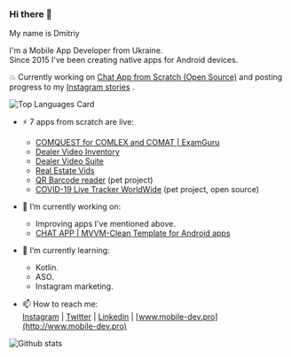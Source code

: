 ### Hi there 👋

My name is Dmitriy  
  
I'm a Mobile App Developer from Ukraine.  
Since 2015 I've been creating native apps for Android devices.  

:boom: Currently working on [Chat App from Scratch (Open Source)](https://github.com/mobiledevpro/Android-Kotlin-MVVM-Template) and posting progress to my [Instagram stories](https://www.instagram.com/s/aGlnaGxpZ2h0OjE3ODg2ODQ0MTM4ODQ5Mjgz?igshid=1utuarch219nk) .

![Top Languages Card](https://github-readme-stats.vercel.app/api/top-langs/?username=dmitriy-chernysh&hide=JavaScript,CSS,Shell&layout=compact)


- ⚡ 7 apps from scratch are live:
    - [COMQUEST for COMLEX and COMAT | ExamGuru](https://play.google.com/store/apps/details?id=exam.comquest.test) 
    - [Dealer Video Inventory](https://play.google.com/store/apps/details?id=com.lesa.videoinventory.stream.new)
    - [Dealer Video Suite](https://play.google.com/store/apps/details?id=com.lesa.dealervideosuite)
    - [Real Estate Vids](https://play.google.com/store/apps/details?id=com.lesa.realestate)
    - [QR Barcode reader](https://play.google.com/store/apps/details?id=com.mobiledevpro.barcodescanner) (pet project)
    - [COVID-19 Live Tracker WorldWide](https://github.com/dmitriy-chernysh/covid-19-tracker-android) (pet project, open source)
  

- 🔭 I’m currently working on:
    - Improving apps I've mentioned above.
    - [CHAT APP | MVVM-Clean Template for Android apps](https://github.com/mobiledevpro/Android-Kotlin-MVVM-Template)
    <!-- - A new one pet project - app to create mockups by adding a device frame to videos ([mockup example](https://www.instagram.com/p/CHsfEEXAV5J/)) -->
    <!-- Growing my [Instagram account](https://www.instagram.com/mobiledevpro/) about AndroidDev. -->
    
- 🌱 I’m currently learning: 
   - Kotlin.
   - ASO.
   - Instagram marketing.  
    
- 📫 How to reach me:  
   [Instagram](https://www.instagram.com/mobiledevpro/) | 
   [Twitter](https://twitter.com/mobiledev_pro) | 
   [Linkedin](https://www.linkedin.com/in/dmitriychernysh/) | 
   [www.mobile-dev.pro](http://www.mobile-dev.pro)
    
![Github stats](https://github-readme-stats.vercel.app/api?username=dmitriy-chernysh&theme=default&show_icons=true&count_private=true) 

<!--
**dmitriy-chernysh/dmitriy-chernysh** is a ✨ _special_ ✨ repository because its `README.md` (this file) appears on your GitHub profile.

Here are some ideas to get you started:

- 🔭 I’m currently working on ...
- 🌱 I’m currently learning ...
- 👯 I’m looking to collaborate on ...
- 🤔 I’m looking for help with ...
- 💬 Ask me about ...
- 📫 How to reach me: ...
- 😄 Pronouns: ...
- ⚡ Fun fact: ...
-->
